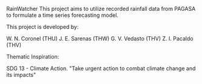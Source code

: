 RainWatcher
This project aims to utilize recorded rainfall data from PAGASA to formulate a time series forecasting model.


This project is developed by:

W. N. Coronel (THU)
J. E. Sarenas (THW)
G. V. Vedasto (THV)
Z. I. Pacaldo (THV)

Thematic Inspiration:

SDG 13 - Climate Action. "Take urgent action to combat climate change and its impacts"


